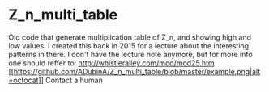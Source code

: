# Z_n_multi_table
Old code that generate multiplication table of Z_n, and showing high and low values.
I created this back in 2015 for a lecture about the interesting patterns in there. 
I don't have the lecture note anymore, but for more info one should reffer to:
http://whistleralley.com/mod/mod25.htm
[[https://github.com/ADubinA/Z_n_multi_table/blob/master/example.png|alt=octocat]]
 Contact a human

